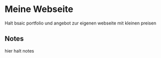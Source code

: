 # Meine Webseite

Halt bsaic portfolio und angebot zur eigenen webseite mit kleinen preisen

## Notes

hier halt notes
